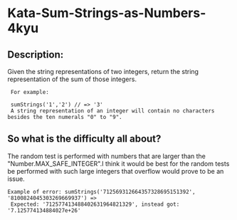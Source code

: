 # Kata-Sum-Strings-as-Numbers-4kyu


Description:
-
Given the string representations of two integers, return the string representation of the sum of those integers.

     For example:

     sumStrings('1','2') // => '3'
     A string representation of an integer will contain no characters besides the ten numerals "0" to "9".

 So what is the difficulty all about?
 -
 The random test is performed with numbers that are larger than the "Number.MAX_SAFE_INTEGER".I think it would be best for the random tests  be performed with such large integers that overflow would prove to be an issue.

    Example of error: sumStrings('712569312664357328695151392', '8100824045303269669937') =>
     Expected: '712577413488402631964821329', instead got: '7.125774134884027e+26'
